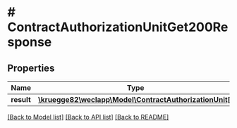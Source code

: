 # # ContractAuthorizationUnitGet200Response

## Properties

Name | Type | Description | Notes
------------ | ------------- | ------------- | -------------
**result** | [**\kruegge82\weclapp\Model\ContractAuthorizationUnit[]**](ContractAuthorizationUnit.md) |  | [optional]

[[Back to Model list]](../../README.md#models) [[Back to API list]](../../README.md#endpoints) [[Back to README]](../../README.md)
